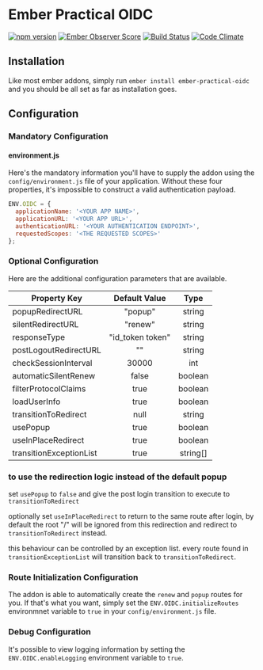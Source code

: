 # Ember Practical OIDC

[![npm version](https://badge.fury.io/js/ember-practical-oidc.svg)](https://badge.fury.io/js/ember-practical-oidc)
[![Ember Observer Score](https://emberobserver.com/badges/ember-practical-oidc.svg)](https://emberobserver.com/addons/ember-practical-oidc)
[![Build Status](https://travis-ci.com/BellGasp/ember-practical-oidc.svg?branch=master)](https://travis-ci.com/BellGasp/ember-practical-oidc)
[![Code Climate](https://codeclimate.com/github/BellGasp/ember-practical-oidc/badges/gpa.svg)](https://codeclimate.com/github/BellGasp/ember-practical-oidc)

## Installation

Like most ember addons, simply run `ember install ember-practical-oidc` and you should be all set as far as installation goes.

## Configuration

### Mandatory Configuration

#### environment.js
Here's the mandatory information you'll have to supply the addon using the `config/environment.js` file of your application. Without these four properties, it's impossible to construct a valid authentication payload.

```js
ENV.OIDC = {
  applicationName: '<YOUR APP NAME>',
  applicationURL: '<YOUR APP URL>',
  authenticationURL: '<YOUR AUTHENTICATION ENDPOINT>',
  requestedScopes: '<THE REQUESTED SCOPES>'
};
```

### Optional Configuration

Here are the additional configuration parameters that are available.

| Property Key | Default Value | Type |
|---|:-------------:|:------:|
| popupRedirectURL | "popup" | string |
| silentRedirectURL | "renew" | string |
| responseType | "id_token token" | string |
| postLogoutRedirectURL | "" | string |
| checkSessionInterval | 30000 | int |
| automaticSilentRenew | false | boolean |
| filterProtocolClaims | true | boolean |
| loadUserInfo | true | boolean |
| transitionToRedirect | null | string |
| usePopup | true | boolean |
| useInPlaceRedirect | true | boolean |
| transitionExceptionList | true | string[] |

### to use the redirection logic instead of the default popup
set `usePopup` to `false` and give the post login transition to execute to `transitionToRedirect`

optionally set `useInPlaceRedirect` to return to the same route after login, by default the root "/" will be ignored from this redirection and redirect to `transitionToRedirect` instead.

this behaviour can be controlled by an exception list. every route found in `transitionExceptionList` will transition back to `transitionToRedirect`.


### Route Initialization Configuration

The addon is able to automatically create the `renew` and `popup` routes for you. If that's what you want, simply set the `ENV.OIDC.initializeRoutes` environmnet variable to `true` in your `config/environment.js` file.

### Debug Configuration

It's possible to view logging information by setting the `ENV.OIDC.enableLogging` environment variable to `true`.
